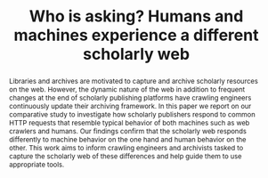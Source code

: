 ---
abstract: Libraries and archives are motivated to capture and archive scholarly resources
  on the web. However, the dynamic nature of the web in addition to frequent changes
  at the end of scholarly publishing platforms have crawling engineers continuously
  update their archiving framework. In this paper we report on our comparative study
  to investigate how scholarly publishers respond to common HTTP requests that resemble
  typical behavior of both machines such as web crawlers and humans. Our findings
  confirm that the scholarly web responds differently to machine behavior on the one
  hand and human behavior on the other. This work aims to inform crawling engineers
  and archivists tasked to capture the scholarly web of these differences and help
  guide them to use appropriate tools.
creators:
- Harihar Shankar
- Lyudmila Balakireva
- Martin Klein
date: null
document_url: https://services.phaidra.univie.ac.at/api/object/o:1081744/download
grand_parent: iPRES
institutions: []
keywords: []
landing_page_url: https://phaidra.univie.ac.at/o:1081744
language: eng
layout: publication
license: CC BY 4.0 International
notes_url: null
parent: iPRES 2019
publication_type: paper
size: 445685
slides_url: null
source_name: iPRES
stream_url: null
title: 'Who is asking? Humans and machines experience a different scholarly web '
year: 2019
---